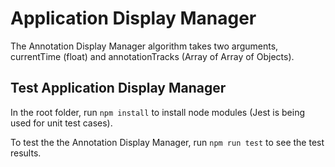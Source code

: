 # Application Display Manager
The Annotation Display Manager algorithm takes two arguments, currentTime (float) and annotationTracks (Array of Array of Objects).


## Test Application Display Manager
In the root folder, run ```npm install``` to install node modules (Jest is being used for unit test cases).

To test the the Annotation Display Manager, run ```npm run test``` to see the test results.
